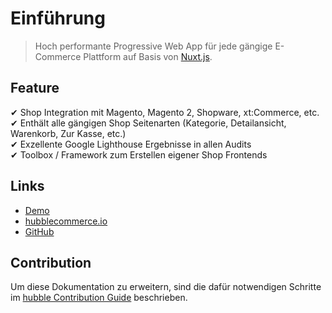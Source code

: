 # Einführung

> Hoch performante Progressive Web App für jede gängige E-Commerce Plattform auf Basis von [Nuxt.js](https://nuxtjs.org/).

## Feature

✔ Shop Integration mit Magento, Magento 2, Shopware, xt:Commerce, etc.  
✔ Enthält alle gängigen Shop Seitenarten (Kategorie, Detailansicht, Warenkorb, Zur Kasse, etc.)  
✔ Exzellente Google Lighthouse Ergebnisse in allen Audits  
✔ Toolbox / Framework zum Erstellen eigener Shop Frontends 

## Links

* [Demo](https://demo.hubblecommerce.io/)
* [hubblecommerce.io](https://www.hubblecommerce.io)
* [GitHub](https://github.com/hubblecommerce/hubble-frontend-pwa)

## Contribution
Um diese Dokumentation zu erweitern, sind die dafür notwendigen Schritte im [hubble Contribution Guide](gettingstarted/contribution.md) beschrieben.
